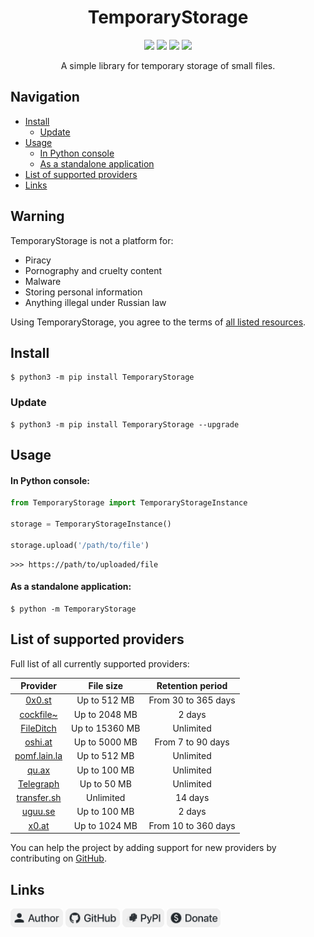 <div align="center">
  <h1>TemporaryStorage</h1>
  <p>
    <img src="https://img.shields.io/pypi/dm/TemporaryStorage">
    <img src="https://img.shields.io/pypi/v/TemporaryStorage?label=version">
    <img src="https://img.shields.io/pypi/l/TemporaryStorage">
    <img src="https://img.shields.io/github/repo-size/ulbwazhine/TemporaryStorage">
  </p>
  <p>A simple library for temporary storage of small files.</p>
</div>

## Navigation
* [Install](https://github.com/ulbwazhine/TemporaryStorage#install)
  * [Update](https://github.com/ulbwazhine/TemporaryStorage#update)
* [Usage](https://github.com/ulbwazhine/TemporaryStorage#usage)
  * [In Python console](https://github.com/ulbwazhine/TemporaryStorage#in-python-console)
  * [As a standalone application](https://github.com/ulbwazhine/TemporaryStorage#as-a-standalone-application)
* [List of supported providers](https://github.com/ulbwazhine/TemporaryStorage#list-of-supported-providers)
* [Links](https://github.com/ulbwazhine/TemporaryStorage#links)

## Warning
TemporaryStorage is not a platform for:

* Piracy
* Pornography and cruelty content
* Malware
* Storing personal information
* Anything illegal under Russian law

Using TemporaryStorage, you agree to the terms of [all listed resources](https://github.com/ulbwazhine/TemporaryStorage#list-of-supported-providers).

## Install
```
$ python3 -m pip install TemporaryStorage
```

### Update
```console
$ python3 -m pip install TemporaryStorage --upgrade
```

## Usage

#### In Python console:

```python
from TemporaryStorage import TemporaryStorageInstance

storage = TemporaryStorageInstance()

storage.upload('/path/to/file')
```

```
>>> https://path/to/uploaded/file
```

#### As a standalone application:
```
$ python -m TemporaryStorage
```

## List of supported providers

Full list of all currently supported providers:

| Provider | File size | Retention period |
| :---: | :---: | :---: |
| [0x0.st](http://0x0.st) | Up to 512 MB | From 30 to 365 days |
| [cockfile~](https://cockfile.com) | Up to 2048 MB | 2 days |
| [FileDitch](https://fileditch.com) | Up to 15360 MB | Unlimited |
| [oshi.at](https://oshi.at) | Up to 5000 MB | From 7 to 90 days |
| [pomf.lain.la](https://pomf.lain.la) | Up to 512 MB | Unlimited |
| [qu.ax](https://qu.ax) | Up to 100 MB | Unlimited |
| [Telegraph](https://telegra.ph) | Up to 50 MB | Unlimited |
| [transfer.sh](https://transfer.sh) | Unlimited | 14 days |
| [uguu.se](https://uguu.se) | Up to 100 MB | 2 days |
| [x0.at](https://x0.at) | Up to 1024 MB | From 10 to 360 days |

You can help the project by adding support for new providers by contributing on [GitHub](https://github.com/ulbwazhine/TemporaryStorage).

## Links
[<img src="https://raw.githubusercontent.com/ulbwa/ulbwa/main/static/badges/author.svg" height="30"/>](https://ulbwa.github.io)
[<img src="https://raw.githubusercontent.com/ulbwa/ulbwa/main/static/badges/github.svg" height="30"/>](https://github.com/ulbwazhine/TemporaryStorage)
[<img src="https://raw.githubusercontent.com/ulbwa/ulbwa/main/static/badges/pypi.svg" height="30"/>](https://pypi.org/project/TemporaryStorage)
[<img src="https://raw.githubusercontent.com/ulbwa/ulbwa/main/static/badges/donate.svg" height="30"/>](https://ulbwa.github.io/go?to=donate)
